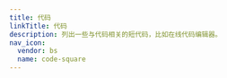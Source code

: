 ```yaml
---
title: 代码
linkTitle: 代码
description: 列出一些与代码相关的短代码，比如在线代码编辑器。
nav_icon:
  vendor: bs
  name: code-square
---
```

